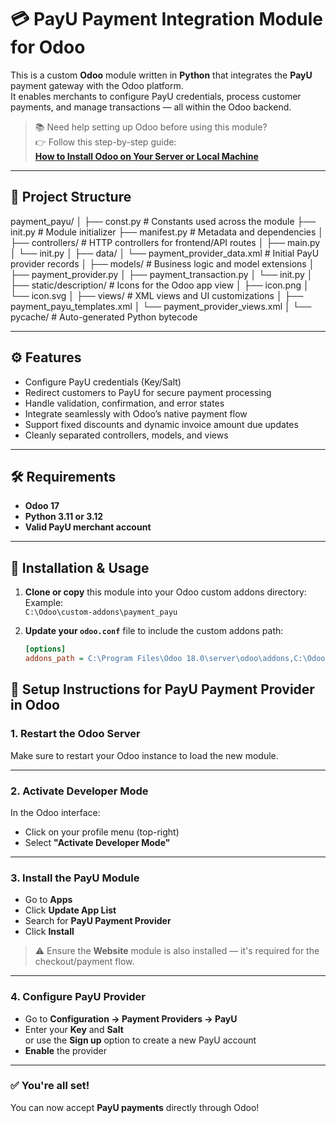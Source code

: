 # 💳 PayU Payment Integration Module for Odoo

This is a custom **Odoo** module written in **Python** that integrates the **PayU** payment gateway with the Odoo platform.  
It enables merchants to configure PayU credentials, process customer payments, and manage transactions — all within the Odoo backend.

> 📚 Need help setting up Odoo before using this module?  
> 👉 Follow this step-by-step guide:  
> **[How to Install Odoo on Your Server or Local Machine](https://www.odiware.com/odoo/how-to-install-odoo-on-your-server-or-local-machine/)**

---

## 📁 Project Structure
payment_payu/
│
├── const.py # Constants used across the module
├── init.py # Module initializer
├── manifest.py # Metadata and dependencies
│
├── controllers/ # HTTP controllers for frontend/API routes
│ ├── main.py
│ └── init.py
│
├── data/
│ └── payment_provider_data.xml # Initial PayU provider records
│
├── models/ # Business logic and model extensions
│ ├── payment_provider.py
│ ├── payment_transaction.py
│ └── init.py
│
├── static/description/ # Icons for the Odoo app view
│ ├── icon.png
│ └── icon.svg
│
├── views/ # XML views and UI customizations
│ ├── payment_payu_templates.xml
│ └── payment_provider_views.xml
│
└── pycache/ # Auto-generated Python bytecode

---

## ⚙️ Features

- Configure PayU credentials (Key/Salt)
- Redirect customers to PayU for secure payment processing
- Handle validation, confirmation, and error states
- Integrate seamlessly with Odoo’s native payment flow
- Support fixed discounts and dynamic invoice amount due updates
- Cleanly separated controllers, models, and views

---

## 🛠 Requirements

- **Odoo 17**
- **Python 3.11 or 3.12**
- **Valid PayU merchant account**

---

## 🚀 Installation & Usage

1. **Clone or copy** this module into your Odoo custom addons directory:  
   Example:  
   `C:\Odoo\custom-addons\payment_payu`

2. **Update your `odoo.conf`** file to include the custom addons path:

   ```ini
   [options]
   addons_path = C:\Program Files\Odoo 18.0\server\odoo\addons,C:\Odoo\custom-addons
## 🔁 Setup Instructions for PayU Payment Provider in Odoo

### 1. Restart the Odoo Server
Make sure to restart your Odoo instance to load the new module.

---

### 2. Activate Developer Mode
In the Odoo interface:

- Click on your profile menu (top-right)
- Select **"Activate Developer Mode"**

---

### 3. Install the PayU Module

- Go to **Apps**
- Click **Update App List**
- Search for **PayU Payment Provider**
- Click **Install**

> ⚠️ Ensure the **Website** module is also installed — it's required for the checkout/payment flow.

---

### 4. Configure PayU Provider

- Go to **Configuration → Payment Providers → PayU**
- Enter your **Key** and **Salt**  
  or use the **Sign up** option to create a new PayU account
- **Enable** the provider

---

### ✅ You're all set!
You can now accept **PayU payments** directly through Odoo!
